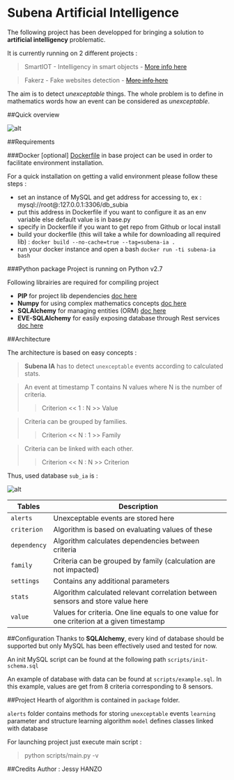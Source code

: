 Subena Artificial Intelligence
===

The following project has been developped for bringing a solution to **artificial intelligency** problematic.

It is currently running on 2 different projects :
> SmartIOT - Intelligency in smart objects  - [More info here](https://github.com/smart-iot)

> Fakerz - Fake websites detection - ~~[More info here]()~~

The aim is to detect *unexceptable* things. The whole problem is to define in mathematics words how an event can be considered as *unexceptable*.

##Quick overview

![alt](https://github.com/subena-io/resources/blob/master/images/overview.png)

##Requirements

###Docker
[optional] [Dockerfile](https://www.docker.com/) in base project can be used in order to facilitate environment installation.

For a quick installation on getting a valid environment please follow these steps :
- set an instance of MySQL and get address for accessing to, ex : mysql://root@:127.0.0.1:3306/db_subia
- put this address in Dockerfile if you want to configure it as an env variable else default value is in base.py
- specify in Dockerfile if you want to get repo from Github or local install
- build your dockerfile (this will take a while for downloading all required lib) : `docker build --no-cache=true --tag=subena-ia .`
- run your docker instance and open a bash `docker run -ti subena-ia bash`


###Python package
Project is running on Python v2.7

Following librairies are required for compiling project
* **PIP** for project lib dependencies [doc here](https://pypi.python.org/pypi/pip)
* **Numpy** for using complex mathematics concepts [doc here](http://www.numpy.org/)
* **SQLAlchemy** for managing entities (ORM) [doc here](http://www.sqlalchemy.org/)
* **EVE-SQLAlchemy** for easily exposing database through Rest services [doc here](http://eve-sqlalchemy.readthedocs.org/en/stable/)

##Architecture

The architecture is based on easy concepts :

>**Subena IA** has to detect `unexceptable` events according to calculated stats.

>An event at timestamp T contains N values where N is the number of criteria.
>>Criterion << 1 : N >> Value

>Criteria can be grouped by families. 
>>Criterion << N : 1 >> Family

>Criteria can be linked with each other.
>>Criterion << N : N >> Criterion
 
Thus, used database `sub_ia` is :

![alt](https://github.com/subena-io/resources/blob/master/images/db_model.png)

| Tables       | Description
|--------------|----------------------------------------------------
| `alerts`     | Unexceptable events are stored here
| `criterion`  | Algorithm is based on evaluating values of these
| `dependency` | Algorithm calculates dependencies between criteria
| `family `    | Criteria can be grouped by family (calculation are not impacted)
| `settings`   | Contains any additional parameters
| `stats`      | Algorithm calculated relevant correlation between sensors and store value here
| `value`      | Values for criteria. One line equals to one value for one criterion at a given timestamp

##Configuration
Thanks to **SQLAlchemy**, every kind of database should be supported but only MySQL has been effectively used and tested for now.

An init MySQL script can be found at the following path `scripts/init-schema.sql`

An example of database with data can be found at `scripts/example.sql`. In this example, values are get from 8 criteria corresponding to 8 sensors.

##Project
Hearth of algorithm is contained in `package` folder.

`alerts` folder contains methods for storing `unexceptable` events 
`learning` parameter and structure learning algorithm
`model` defines classes linked with database

For launching project just execute main script :
>python scripts/main.py -v

##Credits
Author : Jessy HANZO
